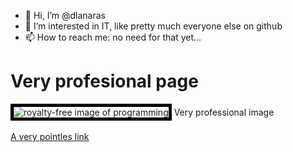 - 👋 Hi, I’m @dlanaras
- 👀 I’m interested in IT, like pretty much everyone else on github
- 📫 How to reach me: no need for that yet...

<!---
dlanaras/dlanaras is a ✨ special ✨ repository because its `README.md` (this file) appears on your GitHub profile.
You can click the Preview link to take a look at your changes.
--->
<html>
  <body>
    <h1>Very profesional page</h1>
      <img src="https://media.gettyimages.com/vectors/programming-code-application-window-vector-id1124838925?s=2048x2048" alt="royalty-free image of programming" style="border:5px solid black">
        <italic>Very professional image</italic>
      </img>
    <br>
    <br>
    <a href="https://github.com/dlanaras/dlanaras/tree/main">A very pointles link</a>
  </body>
</html>
